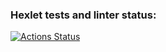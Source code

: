### Hexlet tests and linter status:
[![Actions Status](https://github.com/Abikimoz/qa-engineer-project-84/actions/workflows/hexlet-check.yml/badge.svg)](https://github.com/Abikimoz/qa-engineer-project-84/actions)
